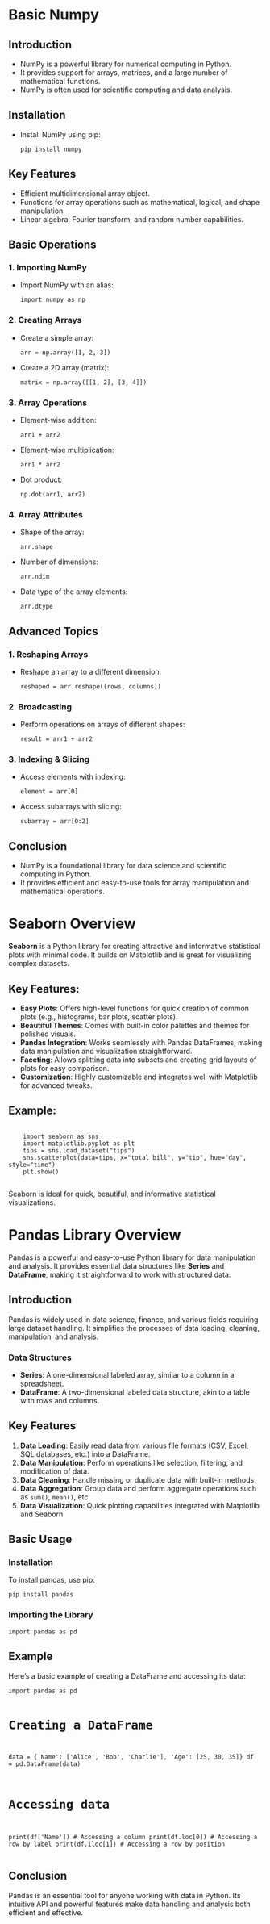 <h1>Basic Numpy</h1>

<h2>Introduction</h2>
    <ul>
        <li>NumPy is a powerful library for numerical computing in Python.</li>
        <li>It provides support for arrays, matrices, and a large number of mathematical functions.</li>
        <li>NumPy is often used for scientific computing and data analysis.</li>
    </ul>

<h2>Installation</h2>
    <ul>
        <li>Install NumPy using pip:</li>
        <pre><code>pip install numpy</code></pre>
    </ul>

<h2>Key Features</h2>
    <ul>
        <li>Efficient multidimensional array object.</li>
        <li>Functions for array operations such as mathematical, logical, and shape manipulation.</li>
        <li>Linear algebra, Fourier transform, and random number capabilities.</li>
    </ul>

<h2>Basic Operations</h2>
    <h3>1. Importing NumPy</h3>
    <ul>
        <li>Import NumPy with an alias:</li>
        <pre><code>import numpy as np</code></pre>
    </ul>

<h3>2. Creating Arrays</h3>
    <ul>
        <li>Create a simple array:</li>
        <pre><code>arr = np.array([1, 2, 3])</code></pre>
        <li>Create a 2D array (matrix):</li>
        <pre><code>matrix = np.array([[1, 2], [3, 4]])</code></pre>
    </ul>

<h3>3. Array Operations</h3>
    <ul>
        <li>Element-wise addition:</li>
        <pre><code>arr1 + arr2</code></pre>
        <li>Element-wise multiplication:</li>
        <pre><code>arr1 * arr2</code></pre>
        <li>Dot product:</li>
        <pre><code>np.dot(arr1, arr2)</code></pre>
    </ul>

<h3>4. Array Attributes</h3>
    <ul>
        <li>Shape of the array:</li>
        <pre><code>arr.shape</code></pre>
        <li>Number of dimensions:</li>
        <pre><code>arr.ndim</code></pre>
        <li>Data type of the array elements:</li>
        <pre><code>arr.dtype</code></pre>
    </ul>

<h2>Advanced Topics</h2>
    <h3>1. Reshaping Arrays</h3>
    <ul>
        <li>Reshape an array to a different dimension:</li>
        <pre><code>reshaped = arr.reshape((rows, columns))</code></pre>
    </ul>

<h3>2. Broadcasting</h3>
    <ul>
        <li>Perform operations on arrays of different shapes:</li>
        <pre><code>result = arr1 + arr2</code></pre>
    </ul>

<h3>3. Indexing & Slicing</h3>
    <ul>
        <li>Access elements with indexing:</li>
        <pre><code>element = arr[0]</code></pre>
        <li>Access subarrays with slicing:</li>
        <pre><code>subarray = arr[0:2]</code></pre>
    </ul>

<h2>Conclusion</h2>
    <ul>
        <li>NumPy is a foundational library for data science and scientific computing in Python.</li>
        <li>It provides efficient and easy-to-use tools for array manipulation and mathematical operations.</li>
    </ul>
 <h1>Seaborn Overview</h1>
    <p><strong>Seaborn</strong> is a Python library for creating attractive and informative statistical plots with minimal code. It builds on Matplotlib and is great for visualizing complex datasets.</p>

<h2>Key Features:</h2>
    <ul>
        <li><strong>Easy Plots</strong>: Offers high-level functions for quick creation of common plots (e.g., histograms, bar plots, scatter plots).</li>
        <li><strong>Beautiful Themes</strong>: Comes with built-in color palettes and themes for polished visuals.</li>
        <li><strong>Pandas Integration</strong>: Works seamlessly with Pandas DataFrames, making data manipulation and visualization straightforward.</li>
        <li><strong>Faceting</strong>: Allows splitting data into subsets and creating grid layouts of plots for easy comparison.</li>
        <li><strong>Customization</strong>: Highly customizable and integrates well with Matplotlib for advanced tweaks.</li>
    </ul>

<h2>Example:</h2>
    <pre><code>
    import seaborn as sns 
    import matplotlib.pyplot as plt
    tips = sns.load_dataset("tips")
    sns.scatterplot(data=tips, x="total_bill", y="tip", hue="day", style="time")
    plt.show()
    </code></pre>

<p>Seaborn is ideal for quick, beautiful, and informative statistical visualizations.</p>

 <h1>Pandas Library Overview</h1>

<p>Pandas is a powerful and easy-to-use Python library for data manipulation and analysis. It provides essential data structures like <strong>Series</strong> and <strong>DataFrame</strong>, making it straightforward to work with structured data.</p>

<h2>Introduction</h2>
    <p>Pandas is widely used in data science, finance, and various fields requiring large dataset handling. It simplifies the processes of data loading, cleaning, manipulation, and analysis.</p>

<h3>Data Structures</h3>
    <ul>
        <li><strong>Series</strong>: A one-dimensional labeled array, similar to a column in a spreadsheet.</li>
        <li><strong>DataFrame</strong>: A two-dimensional labeled data structure, akin to a table with rows and columns.</li>
    </ul>

<h2>Key Features</h2>
    <ol>
        <li><strong>Data Loading</strong>: Easily read data from various file formats (CSV, Excel, SQL databases, etc.) into a DataFrame.</li>
        <li><strong>Data Manipulation</strong>: Perform operations like selection, filtering, and modification of data.</li>
        <li><strong>Data Cleaning</strong>: Handle missing or duplicate data with built-in methods.</li>
        <li><strong>Data Aggregation</strong>: Group data and perform aggregate operations such as <code>sum()</code>, <code>mean()</code>, etc.</li>
        <li><strong>Data Visualization</strong>: Quick plotting capabilities integrated with Matplotlib and Seaborn.</li>
    </ol>

<h2>Basic Usage</h2>

<h3>Installation</h3>
    <p>To install pandas, use pip:</p>
    <pre><code>pip install pandas</code></pre>

<h3>Importing the Library</h3>
    <pre><code>import pandas as pd</code></pre>

<h2>Example</h2>
<p>Here’s a basic example of creating a DataFrame and accessing its data:</p>
    <pre><code>import pandas as pd

# Creating a DataFrame
data = {'Name': ['Alice', 'Bob', 'Charlie'], 'Age': [25, 30, 35]}
df = pd.DataFrame(data)

# Accessing data
print(df['Name'])  # Accessing a column
print(df.loc[0])   # Accessing a row by label
print(df.iloc[1])  # Accessing a row by position
</code></pre>

<h2>Conclusion</h2>
    <p>Pandas is an essential tool for anyone working with data in Python. Its intuitive API and powerful features make data handling and analysis both efficient and effective.</p>